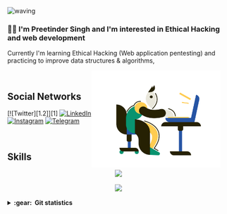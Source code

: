 ![waving](https://capsule-render.vercel.app/api?type=waving&height=200&text=Preetinder%20Singh%20Bajaj%20&fontAlignY=50&color=gradient)
 

### :man_technologist: I'm Preetinder Singh  and I'm interested in Ethical Hacking and web development
Currently I'm learning Ethical Hacking (Web application pentesting) and practicing to improve data structures & algorithms,

<img align='right' height='220' style="margin-right:20px" src='assets/programmer.png' alt='Programmer'>

<br>
<h2>Social Networks</h2>

[![Twitter][1.2]][1] [![LinkedIn][2.2]][2] [![Instagram][3.2]][3] [![Telegram][4.2]][4]

<!-- [1.2]: https://s4.uupload.ir/files/whatsapp_prkb.png -->
[2.2]: https://s4.uupload.ir/files/linkedin_amwn.png
[3.2]: https://s4.uupload.ir/files/instagram_6djz.png
[4.2]: https://s4.uupload.ir/files/telegram_q47u.png

<!-- [1]: https://twitter.com/HarshillK -->
[2]: https://www.linkedin.com/in/preetinder-singh-bajaj/
[3]: https://www.instagram.com/preetinder.0031
[4]: http://telegram.me/preetinder01

<br>
<h2>Skills</h2>

<p align="center">
  <a href="https://skillicons.dev">
    <img src="https://skillicons.dev/icons?i=git,vscode,react,html,css,js,bootstrap,github,linux" />
  </a>
</p>
<p align="center">
  <a href="https://skillicons.dev">
    <img src="https://skillicons.dev/icons?i=ps,python,mysql,mongo,c,cpp,github" />
  </a>
</p>

<details close="true">
  <summary><b>:gear: &nbsp;Git statistics</b></summary>
  <img height="150px" src="https://github-readme-stats.vercel.app/api?username=harshiilll&show_icons=true&theme=highcontrast" />
  <img height="150px" src="https://github-readme-stats.vercel.app/api/top-langs/?username=harshiilll&hide=html&layout=compact&theme=highcontrast" />
 
 ![](./profile-3d-contrib/profile-gitblock.svg)
 
 </details>
